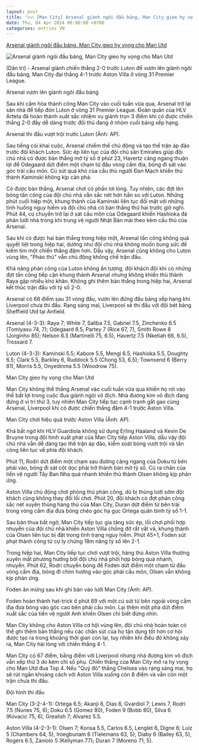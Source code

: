 ```yaml
---
layout: post
title: "🔥🔥 [Man City] Arsenal giành ngôi đầu bảng, Man City gieo hy vọng cho Man Utd"
date: Thu, 04 Apr 2024 00:00:00 +0700
categories: entries VN
---
```

[Arsenal giành ngôi đầu bảng, Man City gieo hy vọng cho Man Utd](https://dantri.com.vn/the-thao/arsenal-gianh-ngoi-dau-bang-man-city-gieo-hy-vong-cho-man-utd-20240404055338742.htm)

![Arsenal giành ngôi đầu bảng, Man City gieo hy vọng cho Man Utd](https://cdnphoto.dantri.com.vn/LB2L11XEKamTg4jjcqVM1SXTSRQ=/zoom/1200_630/2024/04/04/arsenal-1-crop-1712184577355.jpeg)

(Dân trí) - Arsenal giành chiến thắng 2-0 trước Luton để vươn lên giành ngôi đầu bảng, Man City đại thắng 4-1 trước Aston Villa ở vòng 31 Premier League.

Arsenal vươn lên giành ngôi đầu bảng

Sau khi cầm hòa thành công Man City vào cuối tuần vừa qua, Arsenal trở lại sân nhà để tiếp đón Luton ở vòng 31 Premier League. Đoàn quân của HLV Arteta đã hoàn thành xuất sắc nhiệm vụ giành trọn 3 điểm khi có được chiến thắng 2-0 đầy dễ dàng trước đối thủ đang ở nhóm cuối bảng xếp hạng.

Arsenal thi đấu vượt trội trước Luton (Ảnh: AP).

Sau tiếng còi khai cuộc, Arsenal chiếm thế chủ động và tạo thế trận áp đảo trước đội khách Luton. Sức ép liên tục của đội chủ sân Emirates giúp đội chủ nhà có được bàn thắng mở tỷ số ở phút 23, Havertz căng ngang thuận lợi để Odegaard dứt điểm một chạm từ đầu vòng cấm địa, bóng đi sát vào góc trái cầu môn. Cú sút quá khó của cầu thủ người Đan Mạch khiến thủ thành Kaminski không kịp cản phá.

Có được bàn thắng, Arsenal chơi có phần lơi lỏng. Tuy nhiên, các đợt lên bóng tấn công của đội chủ nhà vẫn sắc nét hơn hẳn so với Luton. Những phút cuối hiệp một, khung thành của Kaminski liên tục đối mặt với những tình huống nguy hiểm và đội chủ nhà có bàn thắng thứ hai trước giờ nghỉ. Phút 44, cú chuyền trở lại ở sát cầu môn của Odegaard khiến Hashioka đá phản lưới nhà trong khi trung vệ người Nhật Bản mải theo kèm cầu thủ của Arsenal.

Sau khi có được hai bàn thắng trong hiệp một, Arsenal tấn công không quá quyết liệt trong hiệp hai, dường như đội chủ nhà không muốn bung sức để kiếm tìm một chiến thắng đậm hơn. Dẫu vậy, Arsenal cũng không cho Luton vùng lên, "Pháo thủ" vẫn chủ động khống chế trận đấu.

Khả năng phản công của Luton không ấn tượng, đội khách đôi khi có những đợt tấn công tiếp cận khung thành Arsenal nhưng không khiến thủ thành Raya gặp nhiều khó khăn. Không ghi thêm bàn thắng trong hiệp hai, Arsenal kết thúc trận đấu với tỷ số 2-0.

Arsenal có 68 điểm sau 31 vòng đấu, vươn lên đứng đầu bảng xếp hạng khi Liverpool chưa thi đấu. Rạng sáng mai, Liverpool sẽ thi đấu với đội bét bảng Sheffield Utd tại Anfield.

Arsenal (4-3-3): Raya 7; White 7, Saliba 7.5, Gabriel 7.5, Zinchenko 6.5 (Tomiyasu 74, 7); Odegaard 8.5, Partey 7 (Rice 67, 7), Smith Rowe 8 (Jorginho 85); Nelson 6.5 (Martinelli 75, 6.5), Havertz 7.5 (Nketiah 66, 6.5), Trossard 7.

Luton (4-3-3): Kaminski 5.5; Kabore 5.5, Mengi 6.5, Hashioka 5.5, Doughty 6.5; Clark 5.5, Barkley 6, Ruddock 5.5 (Chong 53, 6.5); Townsend 6 (Berry 81), Morris 5.5, Onyedinma 5.5 (Woodrow 75).

Man City gieo hy vọng cho Man Utd

Man City không thể thắng Arsenal vào cuối tuần vừa qua khiến họ rơi vào thế bất lợi trong cuộc đua giành ngôi vô địch. Nhà đương kim vô địch đang đứng ở vị trí thứ 3, tuy nhiên Man City tiếp tục cạnh tranh gắt gao cùng Arsenal, Liverpool khi có được chiến thắng đậm 4-1 trước Aston Villa.

Man City chơi hiệu quả trước Aston Villa (Ảnh: AP).

Khá bất ngờ khi HLV Guardiola không sử dụng Erling Haaland và Kevin De Bruyne trong đội hình xuất phát của Man City tiếp Aston Villa, dẫu vậy đội chủ nhà vẫn dễ dàng tạo thế trận áp đảo, kiểm soát bóng vượt trội và tấn công liên tục về phía đội khách.

Phút 11, Rodri dứt điểm một chạm sau đường căng ngang của Doku từ bên phải vào, bóng đi sát cột dọc phải trở thành bàn mở tỷ số. Cú ra chân của tiền vệ người Tây Ban Nha quá nhanh khiến thủ thành Olsen không kịp phản ứng.

Aston Villa chủ động chơi phòng thủ phản công, dù bị thủng lưới sớm đội khách cũng không thay đổi lối chơi. Phút 20, đội khách có đợt phản công sắc nét xuyên thủng hàng thủ của Man City, Duran dứt điểm từ bên trái trong vòng cấm địa đưa bóng chéo góc hạ gục Ortega quân bình tỷ số 1-1.

Sau bàn thua bất ngờ, Man City tiếp tục gia tăng sức ép, lối chơi phối hợp nhuyễn của đội chủ nhà khiến Aston Villa chống đỡ rất vất vả, khung thành của Olsen liên tục bị đặt trong tình trạng nguy hiểm. Phút 45+1, Foden sút phạt thành công từ cự ly chừng 18m nâng tỷ số lên 2-1.

Trong hiệp hai, Man City tiếp tục chơi vượt trội, hàng thủ Aston Villa thường xuyên mất phương hướng bởi đội chủ nhà phối hợp bóng quá nhanh, nhuyễn. Phút 62, Rodri chuyền bóng để Foden dứt điểm một chạm từ đầu vòng cấm địa, bóng đi chìm hướng vào góc phải cầu môn, Olsen vẫn không kịp phản ứng.

Foden ăn mừng sau khi ghi bàn vào lưới Man City (Ảnh: AP).

Foden hoàn thành hat-trick ở phút 69 với một cú sút từ bên ngoài vòng cấm địa đưa bóng vào góc cao bên phải cầu môn. Lại thêm một pha dứt điểm xuất sắc của tiền vệ người Anh khiến Olsen chỉ biết đứng nhìn.

Man City không cho Aston Villa cơ hội vùng lên, đội chủ nhà hoàn toàn có thể ghi thêm bàn thắng nếu các chân sút của họ tận dụng tốt hơn cơ hội được tạo ra trong khoảng thời gian còn lại, tuy nhiên khi điều đó không xảy ra, Man City hài lòng với chiến thắng 4-1.

Man City có 67 điểm, bằng điểm với Liverpool nhưng nhà đương kim vô địch vẫn xếp thứ 3 do kém chỉ số phụ. Chiến thắng của Man City mở ra hy vọng cho Man Utd đua Top 4. Nếu "Quỷ đỏ" thắng Chelsea vào rạng sáng mai, họ sẽ rút ngắn khoảng cách với Aston Villa xuống còn 8 điểm và vẫn còn một trận chưa thi đấu.

Đội hình thi đấu

Man City (3-2-4-1): Ortega 6.5; Akanji 6, Dias 6, Gvardiol 7; Lewis 7, Rodri 7.5 (Nunes 75, 6); Doku 6.5 (Gomez 80), Foden 9 (Bobb 80), Silva 6 (Kovacic 75, 6), Grealish 7; Alvarez 5.5.

Aston Villa (4-2-3-1): Olsen 7; Konsa 5.5, Carlos 6.5, Lenglet 6, Digne 6; Luiz 5 (Chambers 64, 5), Iroegbunam 6 (Tielemans 63, 5); Diaby 6 (Bailey 63, 5), Rogers 6.5, Zaniolo 5 (Kellyman 77); Duran 7 (Moreno 71, 5).

